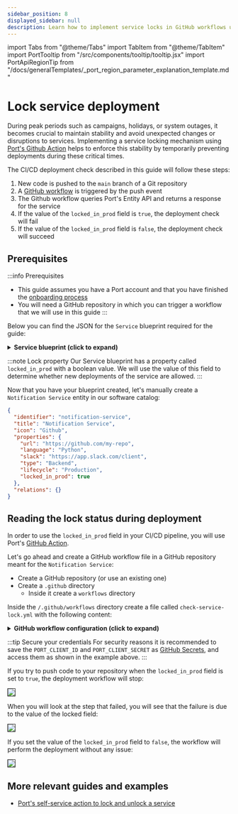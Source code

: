 ```yaml
---
sidebar_position: 8
displayed_sidebar: null
description: Learn how to implement service locks in GitHub workflows using Port, ensuring secure and controlled deployment processes.
---
```


import Tabs from "@theme/Tabs"
import TabItem from "@theme/TabItem"
import PortTooltip from "/src/components/tooltip/tooltip.jsx"
import PortApiRegionTip from "/docs/generalTemplates/_port_region_parameter_explanation_template.md"

# Lock service deployment

During peak periods such as campaigns, holidays, or system outages, it becomes crucial to maintain stability and avoid unexpected changes or disruptions to services. Implementing a service locking mechanism using [Port's Github Action](http://docs.getport.io/build-your-software-catalog/sync-data-to-catalog/api/ci-cd/github-workflow/) helps to enforce this stability by temporarily preventing deployments during these critical times.


The CI/CD deployment check described in this guide will follow these steps:

1. New code is pushed to the `main` branch of a Git repository
2. A [GitHub workflow](https://docs.github.com/en/actions/using-workflows) is triggered by the push event
3. The Github workflow queries Port's Entity API and returns a response for the service
4. If the value of the `locked_in_prod` field is `true`, the deployment check will fail
5. If the value of the `locked_in_prod` field is `false`, the deployment check will succeed

## Prerequisites
:::info Prerequisites

- This guide assumes you have a Port account and that you have finished the [onboarding process](/quickstart)
- You will need a GitHub repository in which you can trigger a workflow that we will use in this guide
:::

Below you can find the JSON for the `Service` blueprint required for the guide:
<details>
<summary><b>Service blueprint (click to expand)</b></summary>

```json showLineNumbers
{
  "identifier": "service",
  "title": "Service",
  "icon": "Github",
  "schema": {
    "properties": {
      "readme": {
        "title": "README",
        "type": "string",
        "format": "markdown",
        "icon": "Book"
      },
      "url": {
        "title": "URL",
        "format": "url",
        "type": "string",
        "icon": "Link"
      },
      "language": {
        "icon": "Git",
        "type": "string",
        "title": "Language",
        "enum": [
          "GO",
          "Python",
          "Node",
          "React"
        ],
        "enumColors": {
          "GO": "red",
          "Python": "green",
          "Node": "blue",
          "React": "yellow"
        }
      },
      "slack": {
        "icon": "Slack",
        "type": "string",
        "title": "Slack",
        "format": "url"
      },
      "code_owners": {
        "title": "Code owners",
        "description": "This service's code owners",
        "type": "string",
        "icon": "TwoUsers"
      },
      "type": {
        "title": "Type",
        "description": "This service's type",
        "type": "string",
        "enum": [
          "Backend",
          "Frontend",
          "Library"
        ],
        "enumColors": {
          "Backend": "purple",
          "Frontend": "pink",
          "Library": "green"
        },
        "icon": "DefaultProperty"
      },
      "lifecycle": {
        "title": "Lifecycle",
        "type": "string",
        "enum": [
          "Production",
          "Experimental",
          "Deprecated"
        ],
        "enumColors": {
          "Production": "green",
          "Experimental": "yellow",
          "Deprecated": "red"
        },
        "icon": "DefaultProperty"
      },
      "locked_in_prod": {
        "icon": "DefaultProperty",
        "title": "Locked in Prod",
        "type": "boolean",
        "default": false
      },
      "locked_reason_prod": {
        "icon": "DefaultProperty",
        "title": "Locked Reason Prod",
        "type": "string"
      }
    },
    "required": []
  },
  "mirrorProperties": {},
  "calculationProperties": {},
  "aggregationProperties": {},
  "relations": {}
}
```
</details>

:::note Lock property
Our Service blueprint has a property called `locked_in_prod` with a boolean value. We will use the value of this field to determine whether new deployments of the service are allowed.
:::

Now that you have your blueprint created, let's manually create a `Notification Service` entity in our software catalog:

```json showLineNumbers
{
  "identifier": "notification-service",
  "title": "Notification Service",
  "icon": "Github",
  "properties": {
    "url": "https://github.com/my-repo",
    "language": "Python",
    "slack": "https://app.slack.com/client",
    "type": "Backend",
    "lifecycle": "Production",
    "locked_in_prod": true
  },
  "relations": {}
}
```

## Reading the lock status during deployment

In order to use the `locked_in_prod` field in your CI/CD pipeline, you will use Port's [GitHub Action](/build-your-software-catalog/custom-integration/api/ci-cd/github-workflow/).


Let's go ahead and create a GitHub workflow file in a GitHub repository meant for the `Notification Service`:

- Create a GitHub repository (or use an existing one)
- Create a `.github` directory
  - Inside it create a `workflows` directory

Inside the `/.github/workflows` directory create a file called `check-service-lock.yml` with the following content:

<details>
<summary><b> GitHub workflow configuration (click to expand) </b></summary>

```yml showLineNumbers
name: Check Service Lock Status
on:
  push:
    branches:
      - "main"
jobs:
  get-entity:
    runs-on: ubuntu-latest
    outputs:
      entity: ${{ steps.port-github-action.outputs.entity }}
    steps:
      - id: port-github-action
        name: Get entity from Port
        uses: port-labs/port-github-action@v1
        with:
          clientId: ${{ secrets.PORT_CLIENT_ID }}
          clientSecret: ${{ secrets.PORT_CLIENT_SECRET }}
          baseUrl: https://api.getport.io
          identifier: notification-service
          blueprint: service
          operation: GET
  check-lock-status:
    runs-on: ubuntu-latest
    needs: get-entity
    steps:
      - name: Get entity lock status
        run: echo "LOCK_STATUS=$(echo '${{needs.get-entity.outputs.entity}}' | jq -r .properties.locked_in_prod)" >> $GITHUB_ENV
      - name: Check lock status 🚧
        if: ${{ env.LOCK_STATUS == 'true' }}
        run: |
          echo "Service in production is locked, stopping deployment"
          exit 1
  run-deployment:
    runs-on: ubuntu-latest
    needs: [check-lock-status]
    steps:
      - name: Run deployment
        run: echo "Service in production is not locked, continuing deployment"
```

<PortApiRegionTip/>
</details>

:::tip Secure your credentials
For security reasons it is recommended to save the `PORT_CLIENT_ID` and `PORT_CLIENT_SECRET` as [GitHub Secrets](https://docs.github.com/en/actions/security-guides/encrypted-secrets), and access them as shown in the example above.
:::

If you try to push code to your repository when the `locked_in_prod` field is set to `true`, the deployment workflow will stop:

<img src="/img/guides/serviceInProdLocked.png" border="1px" />

When you will look at the step that failed, you will see that the failure is due to the value of the locked field:

<img src="/img/guides/serviceInProdLockedDetails.png" border="1px" />

If you set the value of the `locked_in_prod` field to `false`, the workflow will perform the deployment without any issue:

<img src="/img/guides/serviceInProdNotLocked.png" border="1px" />


## More relevant guides and examples

- [Port's self-service action to lock and unlock a service](/guides/all/lock-and-unlock-service-in-port)
